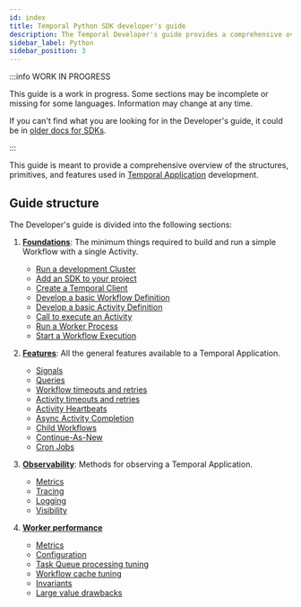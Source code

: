 ```yaml
---
id: index
title: Temporal Python SDK developer's guide
description: The Temporal Developer's guide provides a comprehensive overview of the structures, primitives, and features used in Temporal Application development.
sidebar_label: Python
sidebar_position: 3
---
```


:::info WORK IN PROGRESS

This guide is a work in progress.
Some sections may be incomplete or missing for some languages.
Information may change at any time.

If you can't find what you are looking for in the Developer's guide, it could be in [older docs for SDKs](https://legacy-documentation-sdks.temporal.io/).

:::

This guide is meant to provide a comprehensive overview of the structures, primitives, and features used in [Temporal Application](/temporal#temporal-application) development.

## Guide structure

The Developer's guide is divided into the following sections:

1. [**Foundations**](/application-development/python/foundations): The minimum things required to build and run a simple Workflow with a single Activity.

   - [Run a development Cluster](/application-development/python/foundations#run-a-dev-cluster)
   - [Add an SDK to your project](/application-development/python/foundations#add-your-sdk)
   - [Create a Temporal Client](/application-development/python/foundations#connect-to-a-cluster)
   - [Develop a basic Workflow Definition](/application-development/python/foundations#develop-workflows)
   - [Develop a basic Activity Definition](/application-development/python/foundations#develop-activities)
   - [Call to execute an Activity](/application-development/python/foundations#activity-execution)
   - [Run a Worker Process](/application-development/python/foundations#run-worker-processes)
   - [Start a Workflow Execution](/application-development/python/foundations#start-workflow-execution)

2. [**Features**](/application-development/python/features): All the general features available to a Temporal Application.

   - [Signals](/application-development/python/features#signals)
   - [Queries](/application-development/python/features#queries)
   - [Workflow timeouts and retries](/application-development/python/features#workflow-timeouts)
   - [Activity timeouts and retries](/application-development/python/features#activity-timeouts)
   - [Activity Heartbeats](/application-development/python/features#activity-heartbeats)
   - [Async Activity Completion](/application-development/python/features#asynchronous-activity-completion)
   - [Child Workflows](/application-development/python/features#child-workflows)
   - [Continue-As-New](/application-development/python/features#continue-as-new)
   - [Cron Jobs](/application-development/python/features#temporal-cron-jobs)

3. [**Observability**](/application-development/python/observability): Methods for observing a Temporal Application.

   - [Metrics](/application-development/python/observability#metrics)
   - [Tracing](/application-development/python/observability#tracing)
   - [Logging](/application-development/python/observability#logging)
   - [Visibility](/application-development/python/observability#visibility)

4. [**Worker performance**](/application-development/worker-performance)

   - [Metrics](/application-development/worker-performance#metrics)
   - [Configuration](/application-development/worker-performance#configuration)
   - [Task Queue processing tuning](/application-development/worker-performance#task-queues-processing-tuning)
   - [Workflow cache tuning](/application-development/worker-performance#workflow-cache-tuning)
   - [Invariants](/application-development/worker-performance#invariants)
   - [Large value drawbacks](/application-development/worker-performance#drawbacks-of-putting-just-large-values-everywhere)
